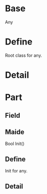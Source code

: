 # Base
<c m="System.Infra:0.00.00" n="Any">Any</c>

# Define
Root class for any.
# Detail

# Part
## Field

## Maide
<c m="System.Infra:0.00.00" n="Bool">Bool</c> Init()

## Define
Init for any.
## Detail